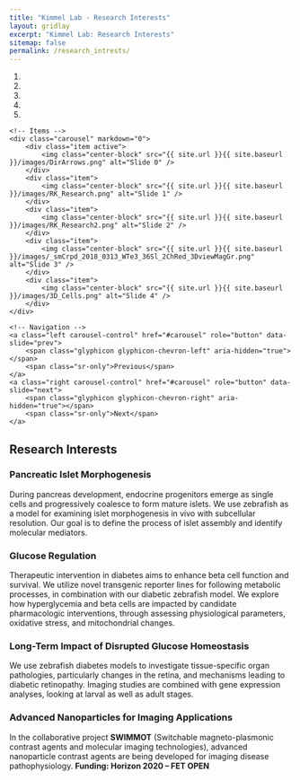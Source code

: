 ```yaml
---
title: "Kimmel Lab - Research Interests"
layout: gridlay
excerpt: "Kimmel Lab: Research Interests"
sitemap: false
permalink: /research_intrests/
---
```


<div markdown="0" id="carousel" class="carousel slide" data-ride="carousel" data-interval="4000" data-pause="hover">
    <!-- Menu -->
    <ol class="carousel-indicators">
        <li data-target="#carousel" data-slide-to="0" class="active"></li>
        <li data-target="#carousel" data-slide-to="1"></li>
        <li data-target="#carousel" data-slide-to="2"></li>
        <li data-target="#carousel" data-slide-to="3"></li>
        <li data-target="#carousel" data-slide-to="4"></li>
    </ol>

    <!-- Items -->
    <div class="carousel" markdown="0">
        <div class="item active">
            <img class="center-block" src="{{ site.url }}{{ site.baseurl }}/images/DirArrows.png" alt="Slide 0" />
        </div>
        <div class="item">
            <img class="center-block" src="{{ site.url }}{{ site.baseurl }}/images/RK_Research.png" alt="Slide 1" />
        </div>
        <div class="item">
            <img class="center-block" src="{{ site.url }}{{ site.baseurl }}/images/RK_Research2.png" alt="Slide 2" />
        </div>
        <div class="item">
            <img class="center-block" src="{{ site.url }}{{ site.baseurl }}/images/_smCrpd_2018_0313_WTe3_36Sl_2ChRed_3DviewMagGr.png" alt="Slide 3" />
        </div>       
        <div class="item">
            <img class="center-block" src="{{ site.url }}{{ site.baseurl }}/images/3D_Cells.png" alt="Slide 4" />
        </div>
    </div>

    <!-- Navigation -->
    <a class="left carousel-control" href="#carousel" role="button" data-slide="prev">
        <span class="glyphicon glyphicon-chevron-left" aria-hidden="true"></span>
        <span class="sr-only">Previous</span>
    </a>
    <a class="right carousel-control" href="#carousel" role="button" data-slide="next">
        <span class="glyphicon glyphicon-chevron-right" aria-hidden="true"></span>
        <span class="sr-only">Next</span>
    </a>
</div>

<h2>Research Interests</h2>

<h3>Pancreatic Islet Morphogenesis</h3>
<p>
  During pancreas development, endocrine progenitors emerge as single cells and progressively coalesce to form mature islets. We use zebrafish as a model for examining islet morphogenesis in vivo with subcellular resolution. Our goal is to define the process of islet assembly and identify molecular mediators.
</p>

<h3>Glucose Regulation</h3>
<p>
  Therapeutic intervention in diabetes aims to enhance beta cell function and survival. We utilize novel transgenic reporter lines for following metabolic processes, in combination with our diabetic zebrafish model. We explore how hyperglycemia and beta cells are impacted by candidate pharmacologic interventions, through assessing physiological parameters, oxidative stress, and mitochondrial changes.
</p>

<h3>Long-Term Impact of Disrupted Glucose Homeostasis</h3>
<p>
  We use zebrafish diabetes models to investigate tissue-specific organ pathologies, particularly changes in the retina, and mechanisms leading to diabetic retinopathy. Imaging studies are combined with gene expression analyses, looking at larval as well as adult stages.
</p>

<h3>Advanced Nanoparticles for Imaging Applications</h3>
<p>
  In the collaborative project <strong>SWIMMOT</strong> (Switchable magneto-plasmonic contrast agents and molecular imaging technologies), advanced nanoparticle contrast agents are being developed for imaging disease pathophysiology. <strong>Funding: Horizon 2020 – FET OPEN</strong>
</p>

